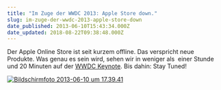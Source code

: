 ```yaml
---
title: "Im Zuge der WWDC 2013: Apple Store down."
slug: im-zuge-der-wwdc-2013-apple-store-down
date_published: 2013-06-10T15:43:34.000Z
date_updated: 2018-08-22T09:38:48.000Z
---
```


Der Apple Online Store ist seit kurzem offline. Das verspricht neue Produkte. Was genau es sein wird, sehen wir in weniger als  einer Stunde und 20 Minuten auf der [WWDC Keynote](__GHOST_URL__/liveticker-zur-wwdc-2013/). Bis dahin: Stay Tuned!

[![Bildschirmfoto 2013-06-10 um 17.39.41](//picdump.thafaker.de/2013/06/Bildschirmfoto-2013-06-10-um-17.39.41.png)](__GHOST_URL__/im-zuge-der-wwdc-2013-apple-store-down/bildschirmfoto-2013-06-10-um-17-39-41/)
